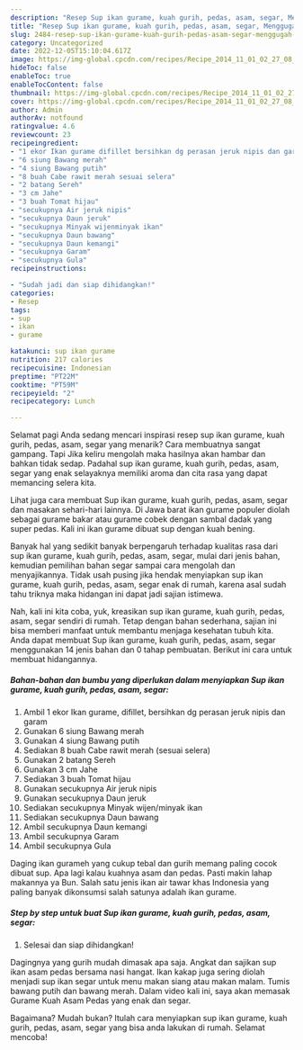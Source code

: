 ```yaml
---
description: "Resep Sup ikan gurame, kuah gurih, pedas, asam, segar, Menggugah Selera"
title: "Resep Sup ikan gurame, kuah gurih, pedas, asam, segar, Menggugah Selera"
slug: 2484-resep-sup-ikan-gurame-kuah-gurih-pedas-asam-segar-menggugah-selera
category: Uncategorized
date: 2022-12-05T15:10:04.617Z
image: https://img-global.cpcdn.com/recipes/Recipe_2014_11_01_02_27_08_903_76a0e7da9471ebb23e45/680x482cq70/sup-ikan-gurame-kuah-gurih-pedas-asam-segar-foto-resep-utama.jpg
hideToc: false
enableToc: true
enableTocContent: false
thumbnail: https://img-global.cpcdn.com/recipes/Recipe_2014_11_01_02_27_08_903_76a0e7da9471ebb23e45/680x482cq70/sup-ikan-gurame-kuah-gurih-pedas-asam-segar-foto-resep-utama.jpg
cover: https://img-global.cpcdn.com/recipes/Recipe_2014_11_01_02_27_08_903_76a0e7da9471ebb23e45/680x482cq70/sup-ikan-gurame-kuah-gurih-pedas-asam-segar-foto-resep-utama.jpg
author: Admin
authorAv: notfound
ratingvalue: 4.6
reviewcount: 23
recipeingredient:
- "1 ekor Ikan gurame difillet bersihkan dg perasan jeruk nipis dan garam"
- "6 siung Bawang merah"
- "4 siung Bawang putih"
- "8 buah Cabe rawit merah sesuai selera"
- "2 batang Sereh"
- "3 cm Jahe"
- "3 buah Tomat hijau"
- "secukupnya Air jeruk nipis"
- "secukupnya Daun jeruk"
- "secukupnya Minyak wijenminyak ikan"
- "secukupnya Daun bawang"
- "secukupnya Daun kemangi"
- "secukupnya Garam"
- "secukupnya Gula"
recipeinstructions:

- "Sudah jadi dan siap dihidangkan!"
categories:
- Resep
tags:
- sup
- ikan
- gurame

katakunci: sup ikan gurame 
nutrition: 217 calories
recipecuisine: Indonesian
preptime: "PT22M"
cooktime: "PT59M"
recipeyield: "2"
recipecategory: Lunch

---
```



Selamat pagi Anda sedang mencari inspirasi resep sup ikan gurame, kuah gurih, pedas, asam, segar yang menarik? Cara membuatnya sangat gampang. Tapi Jika keliru mengolah maka hasilnya akan hambar dan bahkan tidak sedap. Padahal sup ikan gurame, kuah gurih, pedas, asam, segar yang enak selayaknya memiliki aroma dan cita rasa yang dapat memancing selera kita.


Lihat juga cara membuat Sup ikan gurame, kuah gurih, pedas, asam, segar dan masakan sehari-hari lainnya. Di Jawa barat ikan gurame populer diolah sebagai gurame bakar atau gurame cobek dengan sambal dadak yang super pedas. Kali ini ikan gurame dibuat sup dengan kuah bening.

Banyak hal yang sedikit banyak berpengaruh terhadap kualitas rasa dari sup ikan gurame, kuah gurih, pedas, asam, segar, mulai dari jenis bahan, kemudian pemilihan bahan segar sampai cara mengolah dan menyajikannya. Tidak usah pusing jika hendak menyiapkan sup ikan gurame, kuah gurih, pedas, asam, segar enak di rumah, karena asal sudah tahu triknya maka hidangan ini dapat jadi sajian istimewa.


Nah, kali ini kita coba, yuk, kreasikan sup ikan gurame, kuah gurih, pedas, asam, segar sendiri di rumah. Tetap dengan bahan sederhana, sajian ini bisa memberi manfaat untuk membantu menjaga kesehatan tubuh kita. Anda dapat membuat Sup ikan gurame, kuah gurih, pedas, asam, segar menggunakan 14 jenis bahan dan 0 tahap pembuatan. Berikut ini cara untuk membuat hidangannya.

<!--inarticleads1-->

##### Bahan-bahan dan bumbu yang diperlukan dalam menyiapkan Sup ikan gurame, kuah gurih, pedas, asam, segar:

1. Ambil 1 ekor Ikan gurame, difillet, bersihkan dg perasan jeruk nipis dan garam
1. Gunakan 6 siung Bawang merah
1. Gunakan 4 siung Bawang putih
1. Sediakan 8 buah Cabe rawit merah (sesuai selera)
1. Gunakan 2 batang Sereh
1. Gunakan 3 cm Jahe
1. Sediakan 3 buah Tomat hijau
1. Gunakan secukupnya Air jeruk nipis
1. Gunakan secukupnya Daun jeruk
1. Sediakan secukupnya Minyak wijen/minyak ikan
1. Sediakan secukupnya Daun bawang
1. Ambil secukupnya Daun kemangi
1. Ambil secukupnya Garam
1. Ambil secukupnya Gula


Daging ikan gurameh yang cukup tebal dan gurih memang paling cocok dibuat sup. Apa lagi kalau kuahnya asam dan pedas. Pasti makin lahap makannya ya Bun. Salah satu jenis ikan air tawar khas Indonesia yang paling banyak dikonsumsi salah satunya adalah ikan gurame. 

<!--inarticleads2-->

##### Step by step untuk buat Sup ikan gurame, kuah gurih, pedas, asam, segar:


1. Selesai dan siap dihidangkan!

Dagingnya yang gurih mudah dimasak apa saja. Angkat dan sajikan sup ikan asam pedas bersama nasi hangat. Ikan kakap juga sering diolah menjadi sup ikan segar untuk menu makan siang atau makan malam. Tumis bawang putih dan bawang merah. Dalam video kali ini, saya akan memasak Gurame Kuah Asam Pedas yang enak dan segar. 

Bagaimana? Mudah bukan? Itulah cara menyiapkan sup ikan gurame, kuah gurih, pedas, asam, segar yang bisa anda lakukan di rumah. Selamat mencoba!
